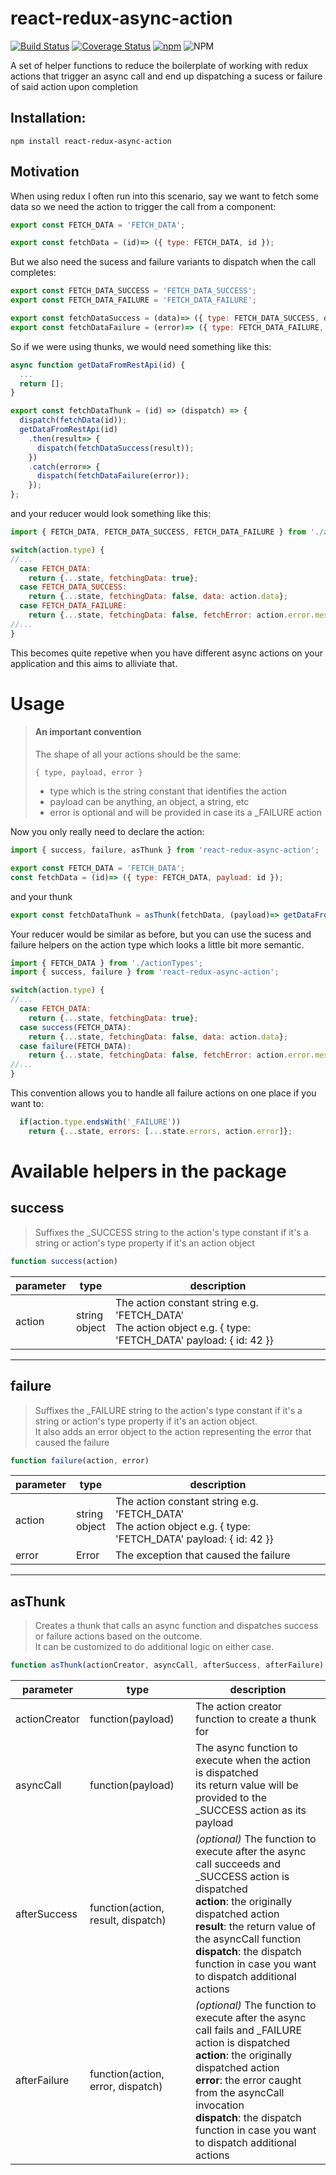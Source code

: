 # react-redux-async-action

[![Build Status](https://img.shields.io/travis/german-p/react-redux-async-action.svg)](https://travis-ci.org/german-p/react-redux-async-action) 
[![Coverage Status](https://coveralls.io/repos/github/german-p/react-redux-async-action/badge.svg?branch=master)](https://coveralls.io/github/german-p/react-redux-async-action?branch=master)
[![npm](https://img.shields.io/npm/v/react-redux-async-action.svg)](https://www.npmjs.com/package/react-redux-async-action)
![NPM](https://img.shields.io/npm/l/react-redux-async-action.svg)

A set of helper functions to reduce the boilerplate of working with redux actions that trigger an async call and end up dispatching a sucess or failure of said action upon completion

## Installation:

```
npm install react-redux-async-action
```

## Motivation

When using redux I often run into this scenario, say we want to fetch some data so we need the action to trigger the call from a component:

```javascript
export const FETCH_DATA = 'FETCH_DATA';

export const fetchData = (id)=> ({ type: FETCH_DATA, id });
```

But we also need the sucess and failure variants to dispatch when the call completes:
```javascript
export const FETCH_DATA_SUCCESS = 'FETCH_DATA_SUCCESS';
export const FETCH_DATA_FAILURE = 'FETCH_DATA_FAILURE';

export const fetchDataSuccess = (data)=> ({ type: FETCH_DATA_SUCCESS, data });
export const fetchDataFailure = (error)=> ({ type: FETCH_DATA_FAILURE, error });
```

So if we were using thunks, we would need something like this:

```javascript
async function getDataFromRestApi(id) {
  ...
  return [];
}

export const fetchDataThunk = (id) => (dispatch) => {
  dispatch(fetchData(id));
  getDataFromRestApi(id)
    .then(result=> {
      dispatch(fetchDataSuccess(result));
    })
    .catch(error=> {
      dispatch(fetchDataFailure(error));
    });
};
```

and your reducer would look something like this:


```javascript
import { FETCH_DATA, FETCH_DATA_SUCCESS, FETCH_DATA_FAILURE } from './actionTypes';

switch(action.type) {
//...  
  case FETCH_DATA:
    return {...state, fetchingData: true};
  case FETCH_DATA_SUCCESS:
    return {...state, fetchingData: false, data: action.data};
  case FETCH_DATA_FAILURE:
    return {...state, fetchingData: false, fetchError: action.error.message};
//...  
}
```
This becomes quite repetive when you have different async actions on your application and this aims to alliviate that.


# Usage

> #### An important convention
> The shape of all your actions should be the same:
> ```
> { type, payload, error }
> ```
> * type which is the string constant that identifies the action
> * payload can be anything, an object, a string, etc
> * error is optional and will be provided in case its a _FAILURE action

Now you only really need to declare the action:

```javascript
import { success, failure, asThunk } from 'react-redux-async-action';

export const FETCH_DATA = 'FETCH_DATA';
const fetchData = (id)=> ({ type: FETCH_DATA, payload: id });

```
and your thunk

```javascript
export const fetchDataThunk = asThunk(fetchData, (payload)=> getDataFromRestApi(payload.id));
```

Your reducer would be similar as before, but you can use the sucess and failure helpers on the action type which looks a little bit more semantic.

```javascript
import { FETCH_DATA } from './actionTypes';
import { success, failure } from 'react-redux-async-action';

switch(action.type) {
//...  
  case FETCH_DATA:
    return {...state, fetchingData: true};
  case success(FETCH_DATA):
    return {...state, fetchingData: false, data: action.data};
  case failure(FETCH_DATA):
    return {...state, fetchingData: false, fetchError: action.error.message};
//...  
}
```

This convention allows you to handle all failure actions on one place if you want to: 

```javascript
  if(action.type.endsWith('_FAILURE'))
    return {...state, errors: [...state.errors, action.error]};
```

# Available helpers in the package


## **success**
>Suffixes the _SUCCESS string to the action's type constant if it's a string or action's type property if it's an action object
```javascript
function success(action)
```

|parameter|type|description|
|---------|----|-----------|
|action|string<br/>object|The action constant string e.g. 'FETCH_DATA'<br/>The action object e.g. { type: 'FETCH_DATA' payload: { id: 42 }}|
---
## **failure**
>Suffixes the _FAILURE string to the action's type constant if it's a string or action's type property if it's an action object.  
>It also adds an error object to the action representing the error that caused the failure
```javascript
function failure(action, error)
```
|parameter|type|description|
|---------|----|-----------|
|action|string<br/>object|The action constant string e.g. 'FETCH_DATA'<br/>The action object e.g. { type: 'FETCH_DATA' payload: { id: 42 }}|
|error|Error|The exception that caused the failure

---
## **asThunk**

> Creates a thunk that calls an async function and dispatches success or failure actions based on the outcome.  
> It can be customized to do additional logic on either case.

```javascript
function asThunk(actionCreator, asyncCall, afterSuccess, afterFailure)
```
|parameter|type|description|
|---------|----|-----------|
|actionCreator|function(payload)|The action creator function to create a thunk for
|asyncCall|function(payload)|The async function to execute when the action is dispatched<br/>its return value will be provided to the _SUCCESS action as its payload
|afterSuccess|function(action, result, dispatch)|_(optional)_ The function to execute after the async call succeeds and _SUCCESS action is dispatched<br/>**action**: the originally dispatched action<br/>**result**: the return value of the asyncCall function<br/>**dispatch**: the dispatch function in case you want to dispatch additional actions
|afterFailure|function(action, error, dispatch)|_(optional)_ The function to execute after the async call fails and _FAILURE action is dispatched<br/>**action**: the originally dispatched action<br/>**error**: the error caught from the asyncCall invocation<br/>**dispatch**: the dispatch function in case you want to dispatch additional actions
